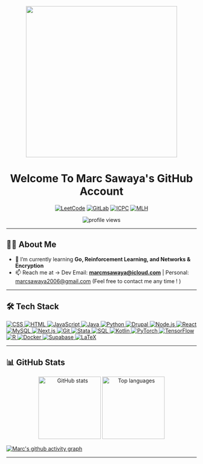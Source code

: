 <!-- Banner / Intro -->
<p align="center">
  <img src="https://media.giphy.com/media/L1R1tvI9svkIWwpVYr/giphy.gif" width="400"/>
</p>

<h1 align="center">Welcome To Marc Sawaya's GitHub Account</h1>

</p>

<div align="center">

[![LeetCode](https://img.shields.io/badge/-LeetCode-FFA116?style=for-the-badge&logo=LeetCode&logoColor=black)](https://leetcode.com/u/marcmsawaya/) [![GitLab](https://img.shields.io/badge/GitLab-FC6D26?style=for-the-badge&logo=gitlab&logoColor=white)](https://gitlab.com/marcmsawaya) [![ICPC](https://img.shields.io/badge/ICPC-Competitor-blue?style=for-the-badge&logo=data:image/svg+xml;base64,PHN2ZyB3aWR0aD0iMjQiIGhlaWdodD0iMjQiIHZpZXdCb3g9IjAgMCAyNCAyNCIgZmlsbD0ibm9uZSIgeG1sbnM9Imh0dHA6Ly93d3cudzMub3JnLzIwMDAvc3ZnIj4KPHBhdGggZD0iTTEyIDJMMiA3TDEyIDEyTDIyIDdMMTIgMloiIGZpbGw9IndoaXRlIi8+CjxwYXRoIGQ9Ik0yIDEyTDEyIDE3TDIyIDEyIiBzdHJva2U9IndoaXRlIiBzdHJva2Utd2lkdGg9IjIiLz4KPC9zdmc+)](https://icpc.global/private/profile/1257288) [![MLH](https://img.shields.io/badge/MLH-PROFILE-FF6B35?style=for-the-badge&logo=major-league-hacking&logoColor=blue)](https://my.mlh.io/marcsawaya)

<img src="https://komarev.com/ghpvc/?username=marcmsawaya&style=for-the-badge&color=green" alt="profile views"/>

</div>

---

## 🙋‍♂️ About Me
- 📖 I’m currently learning **Go, Reinforcement Learning, and Networks & Encryption**  
- 📫 Reach me at -> Dev Email: **marcmsawaya@icloud.com** | Personal: marcsawaya2006@gmail.com (Feel free to contact me any time ! )

---

## 🛠 Tech Stack

<p>
  <!-- CSS (css3 -> css) -->
  <a href="https://developer.mozilla.org/docs/Web/CSS" target="_blank" rel="noopener">
    <img src="https://img.shields.io/badge/css-1572B6?style=for-the-badge&logo=css3&logoColor=white" alt="CSS" />
  </a>

  <!-- HTML (html5 -> html) -->
  <a href="https://developer.mozilla.org/docs/Web/HTML" target="_blank" rel="noopener">
    <img src="https://img.shields.io/badge/html-E34F26?style=for-the-badge&logo=html5&logoColor=white" alt="HTML" />
  </a>

  <!-- JavaScript -->
  <a href="https://developer.mozilla.org/docs/Web/JavaScript" target="_blank" rel="noopener">
    <img src="https://img.shields.io/badge/javascript-F7DF1E?style=for-the-badge&logo=javascript&logoColor=black" alt="JavaScript" />
  </a>

  <!-- Java -->
  <a href="https://www.oracle.com/java/" target="_blank" rel="noopener">
    <img src="https://img.shields.io/badge/java-007396?style=for-the-badge&logo=java&logoColor=white" alt="Java" />
  </a>

  <!-- Python -->
  <a href="https://www.python.org/" target="_blank" rel="noopener">
    <img src="https://img.shields.io/badge/python-3776AB?style=for-the-badge&logo=python&logoColor=white" alt="Python" />
  </a>

  <!-- Firebase -> Drupal -->
  <a href="https://www.drupal.org/" target="_blank" rel="noopener">
    <img src="https://img.shields.io/badge/drupal-0678BE?style=for-the-badge&logo=drupal&logoColor=white" alt="Drupal" />
  </a>

  <!-- Node.js -->
  <a href="https://nodejs.org/" target="_blank" rel="noopener">
    <img src="https://img.shields.io/badge/node.js-339933?style=for-the-badge&logo=nodedotjs&logoColor=white" alt="Node.js" />
  </a>

  <!-- React -->
  <a href="https://react.dev/" target="_blank" rel="noopener">
    <img src="https://img.shields.io/badge/react-61DAFB?style=for-the-badge&logo=react&logoColor=black" alt="React" />
  </a>

  <!-- MySQL -->
  <a href="https://www.mysql.com/" target="_blank" rel="noopener">
    <img src="https://img.shields.io/badge/mysql-4479A1?style=for-the-badge&logo=mysql&logoColor=white" alt="MySQL" />
  </a>

  <!-- Express.js -> Next.js -->
  <a href="https://nextjs.org/" target="_blank" rel="noopener">
    <img src="https://img.shields.io/badge/next.js-000000?style=for-the-badge&logo=nextdotjs&logoColor=white" alt="Next.js" />
  </a>

  <!-- Git -->
  <a href="https://git-scm.com/" target="_blank" rel="noopener">
    <img src="https://img.shields.io/badge/git-F05032?style=for-the-badge&logo=git&logoColor=white" alt="Git" />
  </a>

  <!-- Postman -> Stata -->
  <a href="https://www.stata.com/" target="_blank" rel="noopener">
    <img src="https://img.shields.io/badge/stata-215E9E?style=for-the-badge&logo=stata&logoColor=white" alt="Stata" />
  </a>

  <!-- SQL -->
  <a href="https://developer.mozilla.org/docs/Glossary/SQL" target="_blank" rel="noopener">
    <img src="https://img.shields.io/badge/sql-003B57?style=for-the-badge&logo=postgresql&logoColor=white" alt="SQL" />
  </a>

  <!-- Added: Kotlin -->
  <a href="https://kotlinlang.org/" target="_blank" rel="noopener">
    <img src="https://img.shields.io/badge/kotlin-7F52FF?style=for-the-badge&logo=kotlin&logoColor=white" alt="Kotlin" />
  </a>

  <!-- Added: PyTorch -->
  <a href="https://pytorch.org/" target="_blank" rel="noopener">
    <img src="https://img.shields.io/badge/pytorch-EE4C2C?style=for-the-badge&logo=pytorch&logoColor=white" alt="PyTorch" />
  </a>

  <!-- Added: TensorFlow -->
  <a href="https://www.tensorflow.org/" target="_blank" rel="noopener">
    <img src="https://img.shields.io/badge/tensorflow-FF6F00?style=for-the-badge&logo=tensorflow&logoColor=white" alt="TensorFlow" />
  </a>

  <!-- Added: R -->
  <a href="https://www.r-project.org/" target="_blank" rel="noopener">
    <img src="https://img.shields.io/badge/r-276DC3?style=for-the-badge&logo=r&logoColor=white" alt="R" />
  </a>

  <!-- Added: Docker -->
<a href="https://www.docker.com/" target="_blank" rel="noopener">
  <img src="https://img.shields.io/badge/docker-2496ED?style=for-the-badge&logo=docker&logoColor=white" alt="Docker" />
</a>

<!-- Added: Supabase -->
<a href="https://supabase.com" target="_blank" rel="noopener">
  <img src="https://img.shields.io/badge/supabase-3ECF8E?style=for-the-badge&logo=supabase&logoColor=white" alt="Supabase" />
</a>

<!-- Added: LaTeX -->
<a href="https://www.overleaf.com" target="_blank" rel="noopener">
  <img src="https://img.shields.io/badge/LaTeX-008080?style=for-the-badge&logo=latex&logoColor=white" alt="LaTeX" />
</a>



</p>


---

## 📊 GitHub Stats

<!-- Center them and keep on one line -->
<p align="center">
  <!-- GitHub Stats -->
  <img
    src="https://github-readme-stats.vercel.app/api?username=marcmsawaya&show_icons=true&include_all_commits=true&count_private=true&hide_border=true&bg_color=000000&title_color=FFFFFF&text_color=FFFFFF&icon_color=FFFFFF&v=2"
    height="165"
    alt="GitHub stats"
  />
  <!-- Top Languages -->
  <img
    src="https://github-readme-stats.vercel.app/api/top-langs/?username=marcmsawaya&layout=compact&langs_count=8&hide_border=true&bg_color=000000&title_color=FFFFFF&text_color=FFFFFF&v=2"
    height="165"
    alt="Top languages"
  />
</p>

[![Marc's github activity graph](https://github-readme-activity-graph.vercel.app/graph?username=marcmsawaya&bg_color=000000&color=ffffff&line=00e676&point=ffffff&area=true&hide_border=true)](https://github.com/ashutosh00710/github-readme-activity-graph)

---
